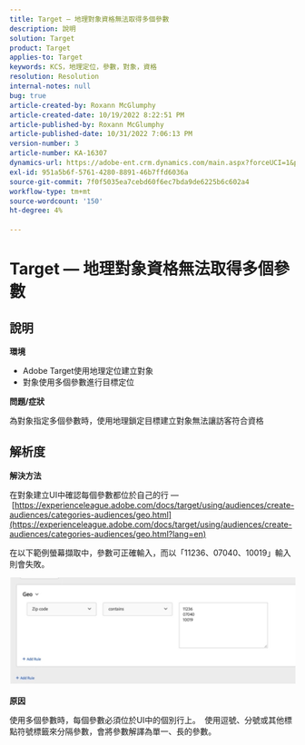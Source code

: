 ```yaml
---
title: Target — 地理對象資格無法取得多個參數
description: 說明
solution: Target
product: Target
applies-to: Target
keywords: KCS，地理定位，參數，對象，資格
resolution: Resolution
internal-notes: null
bug: true
article-created-by: Roxann McGlumphy
article-created-date: 10/19/2022 8:22:51 PM
article-published-by: Roxann McGlumphy
article-published-date: 10/31/2022 7:06:13 PM
version-number: 3
article-number: KA-16307
dynamics-url: https://adobe-ent.crm.dynamics.com/main.aspx?forceUCI=1&pagetype=entityrecord&etn=knowledgearticle&id=1c1274c8-eb4f-ed11-bba2-00224808679b
exl-id: 951a5b6f-5761-4280-8891-46b7ffd6036a
source-git-commit: 7f0f5035ea7cebd60f6ec7bda9de6225b6c602a4
workflow-type: tm+mt
source-wordcount: '150'
ht-degree: 4%

---
```


# Target — 地理對象資格無法取得多個參數

## 說明


<b>環境</b>

- Adobe Target使用地理定位建立對象
- 對象使用多個參數進行目標定位


<b>問題/症狀</b>

為對象指定多個參數時，使用地理鎖定目標建立對象無法讓訪客符合資格




## 解析度


<b>解決方法</b>

在對象建立UI中確認每個參數都位於自己的行 —  [https://experienceleague.adobe.com/docs/target/using/audiences/create-audiences/categories-audiences/geo.html](https://experienceleague.adobe.com/docs/target/using/audiences/create-audiences/categories-audiences/geo.html?lang=en)

在以下範例螢幕擷取中，參數可正確輸入，而以「11236、07040、10019」輸入則會失敗。

![](assets/e6a271f9-4e59-ed11-9561-6045bd006e5a.png)

<b>原因</b>

使用多個參數時，每個參數必須位於UI中的個別行上。  使用逗號、分號或其他標點符號標籤來分隔參數，會將參數解譯為單一、長的參數。
